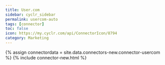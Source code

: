 ```yaml
---
title: User.com
sidebar: cyclr_sidebar
permalink: usercom-auto
tags: [connector]
toc: false
icon: https://my.cyclr.com/api/ConnectorIcon/8794
category: Marketing
---
```

{% assign connectordata = site.data.connectors-new.connector-usercom %}
{% include connector-new.html %}	